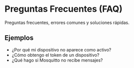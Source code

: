 # Preguntas Frecuentes (FAQ)

Preguntas frecuentes, errores comunes y soluciones rápidas.

## Ejemplos
- ¿Por qué mi dispositivo no aparece como activo?
- ¿Cómo obtengo el token de un dispositivo?
- ¿Qué hago si Mosquitto no recibe mensajes?
